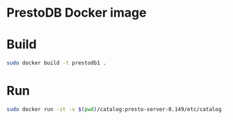 PrestoDB Docker image
===

# Build
```bash
sudo docker build -t prestodb1 .
```


# Run
```bash
sudo docker run -it -v $(pwd)/catalog:presto-server-0.149/etc/catalog -p 8080:8080 --rm --name presto_coordinator3 prestodb1
```